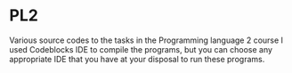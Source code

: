 # PL2
Various source codes to the tasks in the Programming language 2 course
I used Codeblocks IDE to compile the programs, but you can choose any appropriate IDE that you have at your disposal to run these programs.

